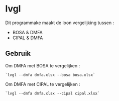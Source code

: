 # lvgl

Dit programmake maakt de loon vergelijking tussen :

- BOSA & DMFA
- CIPAL & DMFA

## Gebruik

Om DMFA met BOSA te vergelijken :

    `lvgl --dmfa dmfa.xlsx --bosa bosa.xlsx`

Om DMFA met CIPAL te vergelijken :

    `lvgl --dmfa dmfa.xlsx --cipal cipal.xlsx`
